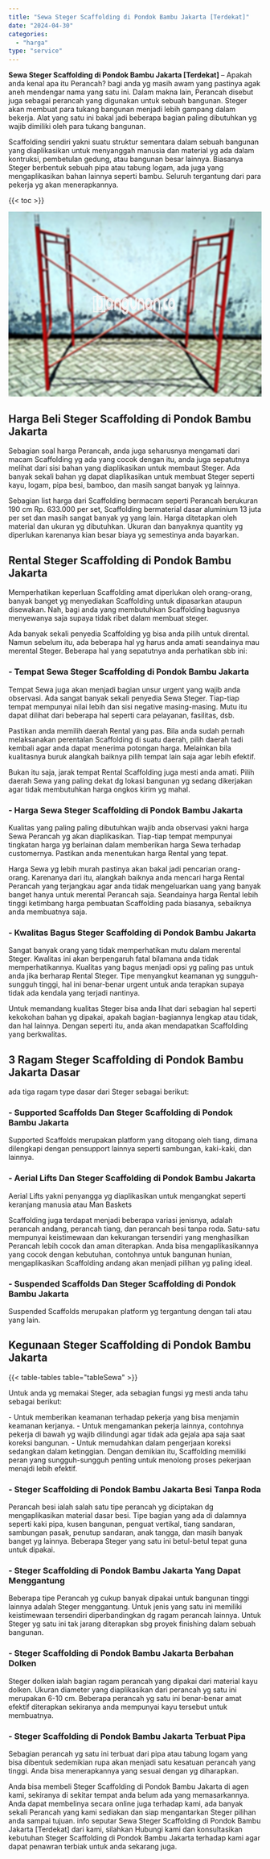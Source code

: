 ```yaml
---
title: "Sewa Steger Scaffolding di Pondok Bambu Jakarta [Terdekat]"
date: "2024-04-30"
categories: 
  - "harga"
type: "service"
---
```


**Sewa Steger Scaffolding di Pondok Bambu Jakarta \[Terdekat\]** – Apakah anda kenal apa itu Perancah? bagi anda yg masih awam yang pastinya agak aneh mendengar nama yang satu ini. Dalam makna lain, Perancah disebut juga sebagai perancah yang digunakan untuk sebuah bangunan. Steger akan membuat para tukang bangunan menjadi lebih gampang dalam bekerja. Alat yang satu ini bakal jadi beberapa bagian paling dibutuhkan yg wajib dimiliki oleh para tukang bangunan.

Scaffolding sendiri yakni suatu struktur sementara dalam sebuah bangunan yang diaplikasikan untuk menyanggah manusia dan material yg ada dalam kontruksi, pembetulan gedung, atau bangunan besar lainnya. Biasanya Steger berbentuk sebuah pipa atau tabung logam, ada juga yang mengaplikasikan bahan lainnya seperti bambu. Seluruh tergantung dari para pekerja yg akan menerapkannya.

{{< toc >}}

![Sewa Steger Scaffolding di Pondok Bambu Jakarta [Terdekat]](/images/sewa-scaffolding-steger-01.png)

## Harga Beli Steger Scaffolding di Pondok Bambu Jakarta

Sebagian soal harga Perancah, anda juga seharusnya mengamati dari macam Scaffolding yg ada yang cocok dengan itu, anda juga sepatutnya melihat dari sisi bahan yang diaplikasikan untuk membaut Steger. Ada banyak sekali bahan yg dapat diaplikasikan untuk membuat Steger seperti kayu, logam, pipa besi, bamboo, dan masih sangat banyak yg lainnya.

Sebagian list harga dari Scaffolding bermacam seperti Perancah berukuran 190 cm Rp. 633.000 per set, Scaffolding bermaterial dasar aluminium 13 juta per set dan masih sangat banyak yg yang lain. Harga ditetapkan oleh material dan ukuran yg dibutuhkan. Ukuran dan banyaknya quantity yg diperlukan karenanya kian besar biaya yg semestinya anda bayarkan.

## Rental Steger Scaffolding di Pondok Bambu Jakarta

Memperhatikan keperluan Scaffolding amat diperlukan oleh orang-orang, banyak banget yg menyediakan Scaffolding untuk dipasarkan ataupun disewakan. Nah, bagi anda yang membutuhkan Scaffolding bagusnya menyewanya saja supaya tidak ribet dalam membuat steger.

Ada banyak sekali penyedia Scaffolding yg bisa anda pilih untuk dirental. Namun sebelum itu, ada beberapa hal yg harus anda amati seandainya mau merental Steger. Beberapa hal yang sepatutnya anda perhatikan sbb ini:

### \- Tempat Sewa Steger Scaffolding di Pondok Bambu Jakarta

Tempat Sewa juga akan menjadi bagian unsur urgent yang wajib anda observasi. Ada sangat banyak sekali penyedia Sewa Steger. Tiap-tiap tempat mempunyai nilai lebih dan sisi negative masing-masing. Mutu itu dapat dilihat dari beberapa hal seperti cara pelayanan, fasilitas, dsb.

Pastikan anda memilih daerah Rental yang pas. Bila anda sudah pernah melaksanakan perentalan Scaffolding di suatu daerah, pilih daerah tadi kembali agar anda dapat menerima potongan harga. Melainkan bila kualitasnya buruk alangkah baiknya pilih tempat lain saja agar lebih efektif.

Bukan itu saja, jarak tempat Rental Scaffolding juga mesti anda amati. Pilih daerah Sewa yang paling dekat dg lokasi bangunan yg sedang dikerjakan agar tidak membutuhkan harga ongkos kirim yg mahal.

### \- Harga Sewa Steger Scaffolding di Pondok Bambu Jakarta

Kualitas yang paling paling dibutuhkan wajib anda observasi yakni harga Sewa Perancah yg akan diaplikasikan. Tiap-tiap tempat mempunyai tingkatan harga yg berlainan dalam memberikan harga Sewa terhadap customernya. Pastikan anda menentukan harga Rental yang tepat.

Harga Sewa yg lebih murah pastinya akan bakal jadi pencarian orang-orang. Karenanya dari itu, alangkah baiknya anda mencari harga Rental Perancah yang terjangkau agar anda tidak mengeluarkan uang yang banyak banget hanya untuk merental Perancah saja. Seandainya harga Rental lebih tinggi ketimbang harga pembuatan Scaffolding pada biasanya, sebaiknya anda membuatnya saja.

### \- Kwalitas Bagus Steger Scaffolding di Pondok Bambu Jakarta

Sangat banyak orang yang tidak memperhatikan mutu dalam merental Steger. Kwalitas ini akan berpengaruh fatal bilamana anda tidak memperhatikannya. Kualitas yang bagus menjadi opsi yg paling pas untuk anda jika berharap Rental Steger. Tipe menyangkut keamanan yg sungguh-sungguh tinggi, hal ini benar-benar urgent untuk anda terapkan supaya tidak ada kendala yang terjadi nantinya.

Untuk memandang kualitas Steger bisa anda lihat dari sebagian hal seperti kekokohan bahan yg dipakai, apakah bagian-bagiannya lengkap atau tidak, dan hal lainnya. Dengan seperti itu, anda akan mendapatkan Scaffolding yang berkwalitas.

## 3 Ragam Steger Scaffolding di Pondok Bambu Jakarta Dasar

ada tiga ragam type dasar dari Steger sebagai berikut:

### \- Supported Scaffolds Dan Steger Scaffolding di Pondok Bambu Jakarta

Supported Scaffolds merupakan platform yang ditopang oleh tiang, dimana dilengkapi dengan pensupport lainnya seperti sambungan, kaki-kaki, dan lainnya.

### \- Aerial Lifts Dan Steger Scaffolding di Pondok Bambu Jakarta

Aerial Lifts yakni penyangga yg diaplikasikan untuk mengangkat seperti keranjang manusia atau Man Baskets

Scaffolding juga terdapat menjadi beberapa variasi jenisnya, adalah perancah andang, perancah tiang, dan perancah besi tanpa roda. Satu-satu mempunyai keistimewaan dan kekurangan tersendiri yang menghasilkan Perancah lebih cocok dan aman diterapkan. Anda bisa mengaplikasikannya yang cocok dengan kebutuhan, contohnya untuk bangunan hunian, mengaplikasikan Scaffolding andang akan menjadi pilihan yg paling ideal.

### \- Suspended Scaffolds Dan Steger Scaffolding di Pondok Bambu Jakarta

Suspended Scaffolds merupakan platform yg tergantung dengan tali atau yang lain.

## Kegunaan Steger Scaffolding di Pondok Bambu Jakarta

{{< table-tables table="tableSewa" >}}

Untuk anda yg memakai Steger, ada sebagian fungsi yg mesti anda tahu sebagai berikut:

\- Untuk memberikan keamanan terhadap pekerja yang bisa menjamin keamanan kerjanya. - Untuk mengamankan pekerja lainnya, contohnya pekerja di bawah yg wajib dilindungi agar tidak ada gejala apa saja saat koreksi bangunan. - Untuk memudahkan dalam pengerjaan koreksi sedangkan dalam ketinggian. Dengan demikian itu, Scaffolding memiliki peran yang sungguh-sungguh penting untuk menolong proses pekerjaan menajdi lebih efektif.

### \- Steger Scaffolding di Pondok Bambu Jakarta Besi Tanpa Roda

Perancah besi ialah salah satu tipe perancah yg diciptakan dg mengaplikasikan material dasar besi. Tipe bagian yang ada di dalamnya seperti kaki pipa, kusen bangunan, penguat vertikal, tiang sandaran, sambungan pasak, penutup sandaran, anak tangga, dan masih banyak banget yg lainnya. Beberapa Steger yang satu ini betul-betul tepat guna untuk dipakai.

### \- Steger Scaffolding di Pondok Bambu Jakarta Yang Dapat Menggantung

Beberapa tipe Perancah yg cukup banyak dipakai untuk bangunan tinggi lainnya adalah Steger menggantung. Untuk jenis yang satu ini memiliki keistimewaan tersendiri diperbandingkan dg ragam perancah lainnya. Untuk Steger yg satu ini tak jarang diterapkan sbg proyek finishing dalam sebuah bangunan.

### \- Steger Scaffolding di Pondok Bambu Jakarta Berbahan Dolken

Steger dolken ialah bagian ragam perancah yang dipakai dari material kayu dolken. Ukuran diameter yang diaplikasikan dari perancah yg satu ini merupakan 6-10 cm. Beberapa perancah yg satu ini benar-benar amat efektif diterapkan sekiranya anda mempunyai kayu tersebut untuk membuatnya.

### \- Steger Scaffolding di Pondok Bambu Jakarta Terbuat Pipa

Sebagian perancah yg satu ini terbuat dari pipa atau tabung logam yang bisa dibentuk sedemikian rupa akan menjadi satu kesatuan perancah yang tinggi. Anda bisa menerapkannya yang sesuai dengan yg diharapkan.

Anda bisa membeli Steger Scaffolding di Pondok Bambu Jakarta di agen kami, sekiranya di sekitar tempat anda belum ada yang memasarkannya. Anda dapat membelinya secara online juga terhadap kami, ada banyak sekali Perancah yang kami sediakan dan siap mengantarkan Steger pilihan anda sampai tujuan. info seputar Sewa Steger Scaffolding di Pondok Bambu Jakarta \[Terdekat\] dari kami, silahkan Hubungi kami dan konsultasikan kebutuhan Steger Scaffolding di Pondok Bambu Jakarta terhadap kami agar dapat penawran terbiak untuk anda sekarang juga.
